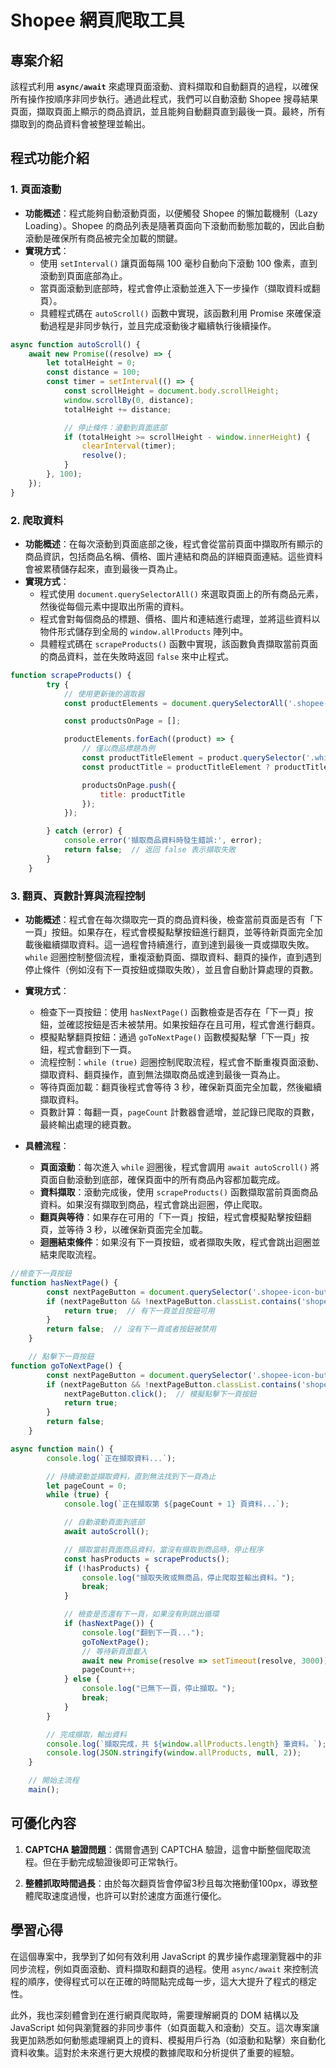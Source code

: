 # Shopee 網頁爬取工具

## 專案介紹

該程式利用 **`async/await`** 來處理頁面滾動、資料擷取和自動翻頁的過程，以確保所有操作按順序非同步執行。通過此程式，我們可以自動滾動 Shopee 搜尋結果頁面，擷取頁面上顯示的商品資訊，並且能夠自動翻頁直到最後一頁。最終，所有擷取到的商品資料會被整理並輸出。

## 程式功能介紹

### 1. 頁面滾動
- **功能概述**：程式能夠自動滾動頁面，以便觸發 Shopee 的懶加載機制（Lazy Loading）。Shopee 的商品列表是隨著頁面向下滾動而動態加載的，因此自動滾動是確保所有商品被完全加載的關鍵。
- **實現方式**：
  - 使用 `setInterval()` 讓頁面每隔 100 毫秒自動向下滾動 100 像素，直到滾動到頁面底部為止。
  - 當頁面滾動到底部時，程式會停止滾動並進入下一步操作（擷取資料或翻頁）。
  - 具體程式碼在 `autoScroll()` 函數中實現，該函數利用 Promise 來確保滾動過程是非同步執行，並且完成滾動後才繼續執行後續操作。
```javascript
async function autoScroll() {
    await new Promise((resolve) => {
        let totalHeight = 0;
        const distance = 100;
        const timer = setInterval(() => {
            const scrollHeight = document.body.scrollHeight;
            window.scrollBy(0, distance);
            totalHeight += distance;

            // 停止條件：滾動到頁面底部
            if (totalHeight >= scrollHeight - window.innerHeight) {
                clearInterval(timer);
                resolve();
            }
        }, 100);
    });
}
```

### 2. 爬取資料
- **功能概述**：在每次滾動到頁面底部之後，程式會從當前頁面中擷取所有顯示的商品資訊，包括商品名稱、價格、圖片連結和商品的詳細頁面連結。這些資料會被累積儲存起來，直到最後一頁為止。
- **實現方式**：
  - 程式使用 `document.querySelectorAll()` 來選取頁面上的所有商品元素，然後從每個元素中提取出所需的資料。
  - 程式會對每個商品的標題、價格、圖片和連結進行處理，並將這些資料以物件形式儲存到全局的 `window.allProducts` 陣列中。
  - 具體程式碼在 `scrapeProducts()` 函數中實現，該函數負責擷取當前頁面的商品資料，並在失敗時返回 `false` 來中止程式。
```javascript
function scrapeProducts() {
        try {
            // 使用更新後的選取器
            const productElements = document.querySelectorAll('.shopee-search-item-result__item');

            const productsOnPage = [];

            productElements.forEach((product) => {
                // 僅以商品標題為例
                const productTitleElement = product.querySelector('.whitespace-normal');
                const productTitle = productTitleElement ? productTitleElement.innerText.trim() : '名稱未找到';

                productsOnPage.push({
                    title: productTitle
                });
            });

        } catch (error) {
            console.error('擷取商品資料時發生錯誤:', error);
            return false;  // 返回 false 表示擷取失敗
        }
    }
```
### 3. 翻頁、頁數計算與流程控制

- **功能概述**：程式會在每次擷取完一頁的商品資料後，檢查當前頁面是否有「下一頁」按鈕。如果存在，程式會模擬點擊按鈕進行翻頁，並等待新頁面完全加載後繼續擷取資料。這一過程會持續進行，直到達到最後一頁或擷取失敗。`while` 迴圈控制整個流程，重複滾動頁面、擷取資料、翻頁的操作，直到遇到停止條件（例如沒有下一頁按鈕或擷取失敗），並且會自動計算處理的頁數。

- **實現方式**：
   - 檢查下一頁按鈕：使用 `hasNextPage()` 函數檢查是否存在「下一頁」按鈕，並確認按鈕是否未被禁用。如果按鈕存在且可用，程式會進行翻頁。
   - 模擬點擊翻頁按鈕：通過 `goToNextPage()` 函數模擬點擊「下一頁」按鈕，程式會翻到下一頁。
   - 流程控制：`while (true)` 迴圈控制爬取流程，程式會不斷重複頁面滾動、擷取資料、翻頁操作，直到無法擷取商品或達到最後一頁為止。
   - 等待頁面加載：翻頁後程式會等待 3 秒，確保新頁面完全加載，然後繼續擷取資料。
   - 頁數計算：每翻一頁，`pageCount` 計數器會遞增，並記錄已爬取的頁數，最終輸出處理的總頁數。
  
- **具體流程**：
  - **頁面滾動**：每次進入 `while` 迴圈後，程式會調用 `await autoScroll()` 將頁面自動滾動到底部，確保頁面中的所有商品內容都加載完成。
  - **資料擷取**：滾動完成後，使用 `scrapeProducts()` 函數擷取當前頁面商品資料。如果沒有擷取到商品，程式會跳出迴圈，停止爬取。
  - **翻頁與等待**：如果存在可用的「下一頁」按鈕，程式會模擬點擊按鈕翻頁，並等待 3 秒，以確保新頁面完全加載。
  - **迴圈結束條件**：如果沒有下一頁按鈕，或者擷取失敗，程式會跳出迴圈並結束爬取流程。
```javascript
//檢查下一頁按鈕
function hasNextPage() {
        const nextPageButton = document.querySelector('.shopee-icon-button.shopee-icon-button--right');
        if (nextPageButton && !nextPageButton.classList.contains('shopee-icon-button--disabled')) {
            return true;  // 有下一頁並且按鈕可用
        }
        return false;  // 沒有下一頁或者按鈕被禁用
    }

    // 點擊下一頁按鈕
function goToNextPage() {
        const nextPageButton = document.querySelector('.shopee-icon-button.shopee-icon-button--right');
        if (nextPageButton && !nextPageButton.classList.contains('shopee-icon-button--disabled')) {
            nextPageButton.click();  // 模擬點擊下一頁按鈕
            return true;
        }
        return false;
    }

async function main() {
        console.log(`正在擷取資料...`);

        // 持續滾動並擷取資料，直到無法找到下一頁為止
        let pageCount = 0;
        while (true) {
            console.log(`正在擷取第 ${pageCount + 1} 頁資料...`);

            // 自動滾動頁面到底部
            await autoScroll();

            // 擷取當前頁面商品資料，當沒有擷取到商品時，停止程序
            const hasProducts = scrapeProducts();
            if (!hasProducts) {
                console.log("擷取失敗或無商品，停止爬取並輸出資料。");
                break;
            }

            // 檢查是否還有下一頁，如果沒有則跳出循環
            if (hasNextPage()) {
                console.log("翻到下一頁...");
                goToNextPage();
                // 等待新頁面載入
                await new Promise(resolve => setTimeout(resolve, 3000));  // 等待3秒讓新頁面完全載入
                pageCount++;
            } else {
                console.log("已無下一頁，停止擷取。");
                break;
            }
        }

        // 完成擷取，輸出資料
        console.log(`擷取完成，共 ${window.allProducts.length} 筆資料。`);
        console.log(JSON.stringify(window.allProducts, null, 2));
    }

    // 開始主流程
    main();
```
## 可優化內容

1. **CAPTCHA 驗證問題**：偶爾會遇到 CAPTCHA 驗證，這會中斷整個爬取流程。但在手動完成驗證後即可正常執行。

2. **整體抓取時間過長**：由於每次翻頁皆會停留3秒且每次捲動僅100px，導致整體爬取速度過慢，也許可以對於速度方面進行優化。
## 學習心得

在這個專案中，我學到了如何有效利用 JavaScript 的異步操作處理瀏覽器中的非同步流程，例如頁面滾動、資料擷取和翻頁的過程。使用 `async/await` 來控制流程的順序，使得程式可以在正確的時間點完成每一步，這大大提升了程式的穩定性。

此外，我也深刻體會到在進行網頁爬取時，需要理解網頁的 DOM 結構以及 JavaScript 如何與瀏覽器的非同步事件（如頁面載入和滾動）交互。這次專案讓我更加熟悉如何動態處理網頁上的資料、模擬用戶行為（如滾動和點擊）來自動化資料收集。這對於未來進行更大規模的數據爬取和分析提供了重要的經驗。


